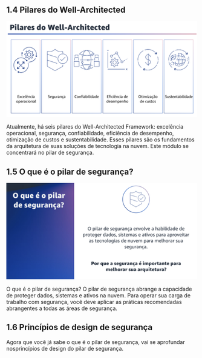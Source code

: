 ## 1.4 Pilares do Well-Architected

![alt text](image.png)

Atualmente, há seis pilares do Well-Architected Framework: excelência operacional, segurança, confiabilidade, eficiência de desempenho, otimização de custos e sustentabilidade. Esses pilares são os fundamentos da arquitetura de suas soluções de tecnologia na nuvem. Este módulo se concentrará no pilar de segurança.

## 1.5 O que é o pilar de segurança?

![alt text](image-1.png)

O que é o pilar de segurança? O pilar de segurança abrange a capacidade de proteger dados, sistemas e ativos na nuvem.
Para operar sua carga de trabalho com segurança, você deve aplicar as práticas recomendadas abrangentes a todas as áreas de segurança.

## 1.6 Princípios de design de segurança

Agora que você já sabe o que é o pilar de segurança, vai se aprofundar nosprincípios de design do pilar de segurança.

